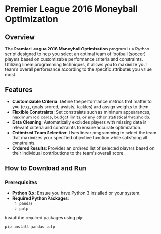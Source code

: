 # Premier League 2016 Moneyball Optimization

## Overview

The **Premier League 2016 Moneyball Optimization** program is a Python script designed to help you select an optimal team of football (soccer) players based on customizable performance criteria and constraints. Utilizing linear programming techniques, it allows you to maximize your team's overall performance according to the specific attributes you value most.

## Features

- **Customizable Criteria**: Define the performance metrics that matter to you (e.g., goals scored, assists, tackles) and assign weights to them.
- **Flexible Constraints**: Set constraints such as minimum appearances, maximum red cards, budget limits, or any other statistical thresholds.
- **Data Cleaning**: Automatically excludes players with missing data in relevant criteria and constraints to ensure accurate optimization.
- **Optimized Team Selection**: Uses linear programming to select the team that maximizes your specified objective function while satisfying all constraints.
- **Ordered Results**: Provides an ordered list of selected players based on their individual contributions to the team's overall score.

## How to Download and Run

### Prerequisites

- **Python 3.x**: Ensure you have Python 3 installed on your system.
- **Required Python Packages**:
  - `pandas`
  - `pulp`

Install the required packages using pip:

```bash
pip install pandas pulp
```

